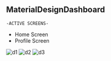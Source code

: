 ## MaterialDesignDashboard
    -ACTIVE SCREENS-
- Home Screen </br>
- Profile Screen </br> 

![d1](https://github.com/EditChar/MaterialDesignDash/assets/104402618/429ca3d2-5b31-4421-a740-5a564468f458) 
![d2](https://github.com/EditChar/MaterialDesignDash/assets/104402618/805f7e9b-014d-48b0-9eb0-2567041321de) ![d3](https://github.com/EditChar/MaterialDesignDash/assets/104402618/47c823ed-f0c3-44ff-a0e9-314f4ac89e7d)





